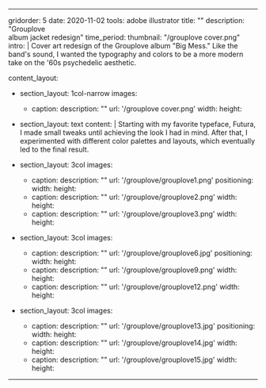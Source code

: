 ---

gridorder: 5
date: 2020-11-02
tools: adobe illustrator
title: ""
description: "Grouplove<br>album jacket redesign"
time_period:
thumbnail: "/grouplove cover.png"
intro: |
 Cover art redesign of the Grouplove album "Big Mess." Like the band's sound, I wanted the typography and colors to be a more modern take on the '60s psychedelic aesthetic.

content_layout:
  
  - section_layout: 1col-narrow
    images:
      - caption:
        description: ""
        url: '/grouplove cover.png'
        width:
        height:

  - section_layout: text
    content: |
      Starting with my favorite typeface, Futura, I made small tweaks until achieving the look I had in mind. After that, I experimented with different color palettes and layouts, which eventually led to the final result.

  - section_layout: 3col
    images:
      - caption:
        description: ""
        url: '/grouplove/grouplove1.png'
        positioning: 
        width:
        height:
      - caption:
        description: ""
        url: '/grouplove/grouplove2.png'
        width:
        height:
      - caption:
        description: ""
        url: '/grouplove/grouplove3.png'
        width:
        height:
 
  - section_layout: 3col
    images:
      - caption:
        description: ""
        url: '/grouplove/grouplove6.jpg'
        positioning: 
        width:
        height:
      - caption:
        description: ""
        url: '/grouplove/grouplove9.png'
        width:
        height:
      - caption:
        description: ""
        url: '/grouplove/grouplove12.png'
        width:
        height:

  - section_layout: 3col
    images:
      - caption:
        description: ""
        url: '/grouplove/grouplove13.jpg'
        positioning: 
        width:
        height:
      - caption:
        description: ""
        url: '/grouplove/grouplove14.jpg'
        width:
        height:
      - caption:
        description: ""
        url: '/grouplove/grouplove15.jpg'
        width:
        height:
---